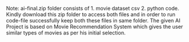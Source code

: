 Note: ai-final.zip folder consists of 1. movie dataset csv 2. python code. Kindly download this zip folder to access both files and in order to run code-file successfully keep both these files in same folder.
The given AI Project is based on Movie Recommendation System which gives the user similar types of movies as per his initial selection.
